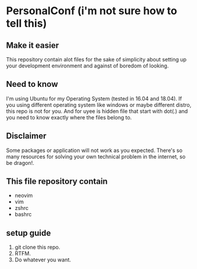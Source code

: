 # PersonalConf (i'm not sure how to tell this)

## Make it easier

This repository contain alot files for the sake of simplicity about
setting up your development environment and against of boredom of looking.

## Need to know

I'm using Ubuntu for my Operating System (tested in 16.04 and 18.04).
If you using different operating system
like windows or maybe different distro, this repo is not for you.
And for uyee is hidden file that start with dot(.) and you
need to know exactly where the files belong to.

## Disclaimer

Some packages or application will not work as you expected.
There's so many resources for solving your own technical problem in the
internet, so be dragon!.

## This file repository contain

* neovim
* vim
* zshrc
* bashrc

## setup guide

1. git clone this repo.
2. RTFM.
3. Do whatever you want.
